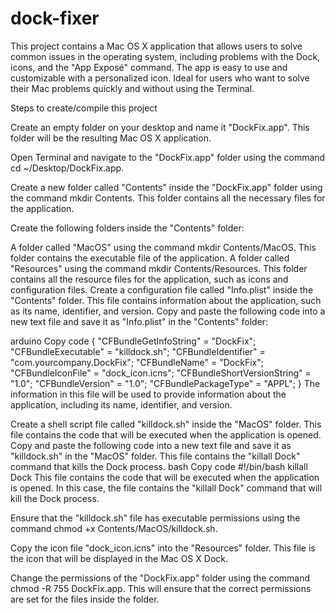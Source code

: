 # dock-fixer
This project contains a Mac OS X application that allows users to solve common issues in the operating system, including problems with the Dock, icons, and the "App Exposé" command. The app is easy to use and customizable with a personalized icon. Ideal for users who want to solve their Mac problems quickly and without using the Terminal.

Steps to create/compile this project

Create an empty folder on your desktop and name it "DockFix.app". This folder will be the resulting Mac OS X application.

Open Terminal and navigate to the "DockFix.app" folder using the command cd ~/Desktop/DockFix.app.

Create a new folder called "Contents" inside the "DockFix.app" folder using the command mkdir Contents. This folder contains all the necessary files for the application.

Create the following folders inside the "Contents" folder:

A folder called "MacOS" using the command mkdir Contents/MacOS. This folder contains the executable file of the application.
A folder called "Resources" using the command mkdir Contents/Resources. This folder contains all the resource files for the application, such as icons and configuration files.
Create a configuration file called "Info.plist" inside the "Contents" folder. This file contains information about the application, such as its name, identifier, and version. Copy and paste the following code into a new text file and save it as "Info.plist" in the "Contents" folder:

arduino
Copy code
{
    "CFBundleGetInfoString" = "DockFix";
    "CFBundleExecutable" = "killdock.sh";
    "CFBundleIdentifier" = "com.yourcompany.DockFix";
    "CFBundleName" = "DockFix";
    "CFBundleIconFile" = "dock_icon.icns";
    "CFBundleShortVersionString" = "1.0";
    "CFBundleVersion" = "1.0";
    "CFBundlePackageType" = "APPL";
}
The information in this file will be used to provide information about the application, including its name, identifier, and version.

Create a shell script file called "killdock.sh" inside the "MacOS" folder. This file contains the code that will be executed when the application is opened. Copy and paste the following code into a new text file and save it as "killdock.sh" in the "MacOS" folder. This file contains the "killall Dock" command that kills the Dock process.
bash
Copy code
#!/bin/bash
killall Dock
This file contains the code that will be executed when the application is opened. In this case, the file contains the "killall Dock" command that will kill the Dock process.

Ensure that the "killdock.sh" file has executable permissions using the command chmod +x Contents/MacOS/killdock.sh.

Copy the icon file "dock_icon.icns" into the "Resources" folder. This file is the icon that will be displayed in the Mac OS X Dock.

Change the permissions of the "DockFix.app" folder using the command chmod -R 755 DockFix.app. This will ensure that the correct permissions are set for the files inside the folder.
